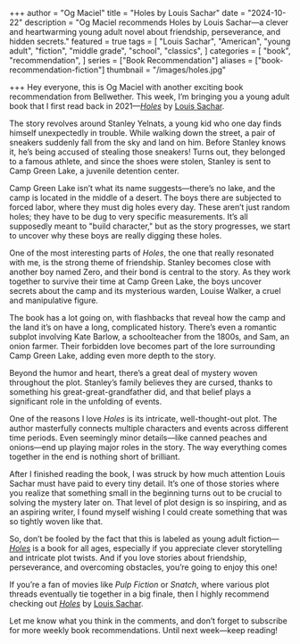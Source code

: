 +++
author = "Og Maciel"
title = "Holes by Louis Sachar"
date = "2024-10-22"
description = "Og Maciel recommends Holes by Louis Sachar—a clever and heartwarming young adult novel about friendship, perseverance, and hidden secrets."
featured = true
tags = [
    "Louis Sachar",
    "American",
    "young adult",
    "fiction",
    "middle grade",
    "school",
    "classics",
]
categories = [
    "book",
    "recommendation",
]
series = ["Book Recommendation"]
aliases = ["book-recommendation-fiction"]
thumbnail = "/images/holes.jpg"

+++
Hey everyone, this is Og Maciel with another exciting book recommendation from Bellwether. This week, I’m bringing you a young adult book that I first read back in 2021—[*Holes*](https://www.goodreads.com/book/show/38709.Holes) by [Louis Sachar](https://www.goodreads.com/author/show/12539.Louis_Sachar).

The story revolves around Stanley Yelnats, a young kid who one day finds himself unexpectedly in trouble. While walking down the street, a pair of sneakers suddenly fall from the sky and land on him. Before Stanley knows it, he’s being accused of stealing those sneakers! Turns out, they belonged to a famous athlete, and since the shoes were stolen, Stanley is sent to Camp Green Lake, a juvenile detention center.

Camp Green Lake isn’t what its name suggests—there’s no lake, and the camp is located in the middle of a desert. The boys there are subjected to forced labor, where they must dig holes every day. These aren’t just random holes; they have to be dug to very specific measurements. It’s all supposedly meant to "build character," but as the story progresses, we start to uncover why these boys are really digging these holes.

One of the most interesting parts of *Holes*, the one that really resonated with me, is the strong theme of friendship. Stanley becomes close with another boy named Zero, and their bond is central to the story. As they work together to survive their time at Camp Green Lake, the boys uncover secrets about the camp and its mysterious warden, Louise Walker, a cruel and manipulative figure.

The book has a lot going on, with flashbacks that reveal how the camp and the land it’s on have a long, complicated history. There’s even a romantic subplot involving Kate Barlow, a schoolteacher from the 1800s, and Sam, an onion farmer. Their forbidden love becomes part of the lore surrounding Camp Green Lake, adding even more depth to the story.

Beyond the humor and heart, there’s a great deal of mystery woven throughout the plot. Stanley’s family believes they are cursed, thanks to something his great-great-grandfather did, and that belief plays a significant role in the unfolding of events.

One of the reasons I love *Holes* is its intricate, well-thought-out plot. The author masterfully connects multiple characters and events across different time periods. Even seemingly minor details—like canned peaches and onions—end up playing major roles in the story. The way everything comes together in the end is nothing short of brilliant.

After I finished reading the book, I was struck by how much attention Louis Sachar must have paid to every tiny detail. It’s one of those stories where you realize that something small in the beginning turns out to be crucial to solving the mystery later on. That level of plot design is so inspiring, and as an aspiring writer, I found myself wishing I could create something that was so tightly woven like that.

So, don’t be fooled by the fact that this is labeled as young adult fiction—[*Holes*](https://www.goodreads.com/book/show/38709.Holes) is a book for all ages, especially if you appreciate clever storytelling and intricate plot twists. And if you love stories about friendship, perseverance, and overcoming obstacles, you’re going to enjoy this one!

If you’re a fan of movies like *Pulp Fiction* or *Snatch*, where various plot threads eventually tie together in a big finale, then I highly recommend checking out [*Holes*](https://www.goodreads.com/book/show/38709.Holes) by [Louis Sachar](https://www.goodreads.com/author/show/12539.Louis_Sachar).

Let me know what you think in the comments, and don’t forget to subscribe for more weekly book recommendations. Until next week—keep reading!
